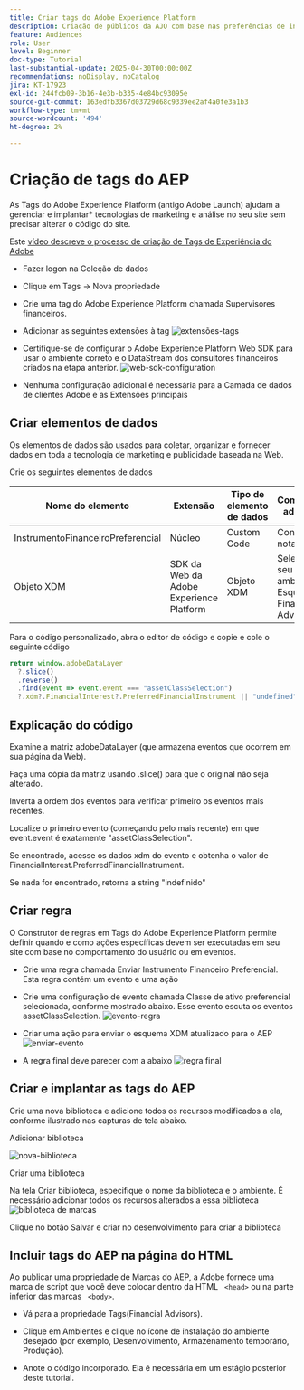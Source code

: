 ```yaml
---
title: Criar tags do Adobe Experience Platform
description: Criação de públicos da AJO com base nas preferências de investimento do usuário (ações, títulos, CDs)
feature: Audiences
role: User
level: Beginner
doc-type: Tutorial
last-substantial-update: 2025-04-30T00:00:00Z
recommendations: noDisplay, noCatalog
jira: KT-17923
exl-id: 244fcb09-3b16-4e3b-b335-4e84bc93095e
source-git-commit: 163edfb3367d03729d68c9339ee2af4a0fe3a1b3
workflow-type: tm+mt
source-wordcount: '494'
ht-degree: 2%

---
```


# Criação de tags do AEP

As Tags do Adobe Experience Platform (antigo Adobe Launch) ajudam a gerenciar e implantar* tecnologias de marketing e análise no seu site sem precisar alterar o código do site.

Este [vídeo descreve o processo de criação de Tags de Experiência do Adobe](https://experienceleague.adobe.com/pt-br/playlists/experience-platform-get-started-with-tags)

* Fazer logon na Coleção de dados
* Clique em Tags -> Nova propriedade
* Crie uma tag do Adobe Experience Platform chamada Supervisores financeiros.

* Adicionar as seguintes extensões à tag
  ![extensões-tags](assets/tags-extensions.png)

* Certifique-se de configurar o Adobe Experience Platform Web SDK para usar o ambiente correto e o DataStream dos consultores financeiros criados na etapa anterior.
  ![web-sdk-configuration](assets/web-sdk-configuration.png)

* Nenhuma configuração adicional é necessária para a Camada de dados de clientes Adobe e as Extensões principais

## Criar elementos de dados

Os elementos de dados são usados para coletar, organizar e fornecer dados em toda a tecnologia de marketing e publicidade baseada na Web.

Crie os seguintes elementos de dados

| Nome do elemento | Extensão | Tipo de elemento de dados | Comentários adicionais |
|------------------------------|-----------------------------------|-------------------|------------------------------------------------------------------------------------------------------------------------------------------------------------------|
| InstrumentoFinanceiroPreferencial | Núcleo | Custom Code | Consulte a nota abaixo |
| Objeto XDM | SDK da Web da Adobe Experience Platform | Objeto XDM | Selecione seu ambiente e o Esquema do Financial Advisors |


Para o código personalizado, abra o editor de código e copie e cole o seguinte código

```javascript
return window.adobeDataLayer
  ?.slice()
  .reverse()
  .find(event => event.event === "assetClassSelection")
  ?.xdm?.FinancialInterest?.PreferredFinancialInstrument || "undefined";
```

## Explicação do código

Examine a matriz adobeDataLayer (que armazena eventos que ocorrem em sua página da Web).

Faça uma cópia da matriz usando .slice() para que o original não seja alterado.

Inverta a ordem dos eventos para verificar primeiro os eventos mais recentes.

Localize o primeiro evento (começando pelo mais recente) em que event.event é exatamente &quot;assetClassSelection&quot;.

Se encontrado, acesse os dados xdm do evento e obtenha o valor de FinancialInterest.PreferredFinancialInstrument.

Se nada for encontrado, retorna a string &quot;indefinido&quot;



## Criar regra

O Construtor de regras em Tags do Adobe Experience Platform permite definir quando e como ações específicas devem ser executadas em seu site com base no comportamento do usuário ou em eventos.

* Crie uma regra chamada Enviar Instrumento Financeiro Preferencial. Esta regra contém um evento e uma ação


* Crie uma configuração de evento chamada Classe de ativo preferencial selecionada, conforme mostrado abaixo. Esse evento escuta os eventos assetClassSelection.
  ![evento-regra](assets/rule-event.png)


* Criar uma ação para enviar o esquema XDM atualizado para o AEP
  ![enviar-evento](assets/rule-send-event.png)

* A regra final deve parecer com a abaixo
  ![regra final](assets/final-rule.png)

## Criar e implantar as tags do AEP


Crie uma nova biblioteca e adicione todos os recursos modificados a ela, conforme ilustrado nas capturas de tela abaixo.

Adicionar biblioteca

![nova-biblioteca](assets/tag-add-library.png)

Criar uma biblioteca

Na tela Criar biblioteca, especifique o nome da biblioteca e o ambiente.
É necessário adicionar todos os recursos alterados a essa biblioteca
![biblioteca de marcas](assets/tag-build-library.png)

Clique no botão Salvar e criar no desenvolvimento para criar a biblioteca

## Incluir tags do AEP na página do HTML

Ao publicar uma propriedade de Marcas do AEP, a Adobe fornece uma marca de script que você deve colocar dentro da HTML ``` <head>``` ou na parte inferior das marcas ``` <body>```.

* Vá para a propriedade Tags(Financial Advisors).

* Clique em Ambientes e clique no ícone de instalação do ambiente desejado (por exemplo, Desenvolvimento, Armazenamento temporário, Produção).

* Anote o código incorporado. Ela é necessária em um estágio posterior deste tutorial.
